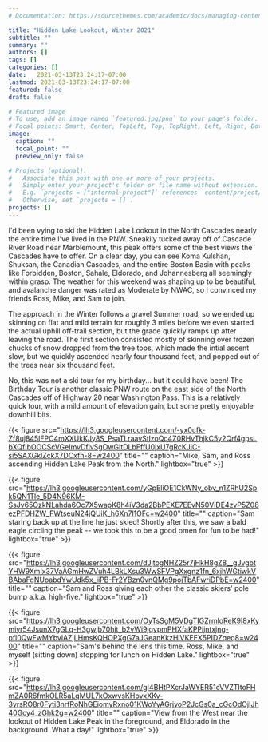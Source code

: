 ```yaml
---
# Documentation: https://sourcethemes.com/academic/docs/managing-content/

title: "Hidden Lake Lookout, Winter 2021"
subtitle: ""
summary: ""
authors: []
tags: []
categories: []
date:   2021-03-13T23:24:17-07:00
lastmod: 2021-03-13T23:24:17-07:00
featured: false
draft: false

# Featured image
# To use, add an image named `featured.jpg/png` to your page's folder.
# Focal points: Smart, Center, TopLeft, Top, TopRight, Left, Right, BottomLeft, Bottom, BottomRight.
image:
  caption: ""
  focal_point: ""
  preview_only: false

# Projects (optional).
#   Associate this post with one or more of your projects.
#   Simply enter your project's folder or file name without extension.
#   E.g. `projects = ["internal-project"]` references `content/project/deep-learning/index.md`.
#   Otherwise, set `projects = []`.
projects: []
---
```


I'd been vying to ski the Hidden Lake Lookout in the North Cascades nearly the entire time I've lived in the PNW.  Sneakily tucked away off of Cascade River Road near Marblemount, this peak offers some of the best views the Cascades have to offer.  On a clear day, you can see Koma Kulshan, Shuksan, the Canadian Cascades, and the entire Boston Basin with peaks like Forbidden, Boston, Sahale, Eldorado, and Johannesberg all seemingly within grasp.  The weather for this weekend was shaping up to be beautiful, and avalanche danger was rated as Moderate by NWAC, so I convinced my friends Ross, Mike, and Sam to join.  

The approach in the Winter follows a gravel Summer road, so we ended up skinning on flat and mild terrain for roughly 3 miles before we even started the actual uphill off-trail section, but the grade quickly ramps up after leaving the road.  The first section consisted mostly of skinning over frozen chucks of snow dropped from the tree tops, which made the intial ascent slow, but we quickly ascended nearly four thousand feet, and popped out of the trees near six thousand feet.

No, this was not a ski tour for my birthday... but it could have been!  The Birthday Tour is another classic PNW route on the east side of the North Cascades off of Highway 20 near Washington Pass.  This is a relatively quick tour, with a mild amount of elevation gain, but some pretty enjoyable downhill bits.

{{< figure src="https://lh3.googleusercontent.com/-yx0cfk-Zf8uj845lFPC4mXXUkKJy8S_PsaTLraavStlzoQc4Z0RHvThjkC5y2Qrf4gpsLbXQfIbOOCScVGeImvDflvSgOwGltDLbFffU0jxU7gRcKJiC-si5SAXGklZckX7DCxfh-8=w2400" title="" caption="Mike, Sam, and Ross ascending Hidden Lake Peak from the North." lightbox="true" >}}

{{< figure src="https://lh3.googleusercontent.com/yGpEliOE1CkWNy_obv_n1ZRhU2Spk5QN1Tle_5D4N96KM-SsJv65OzkNLahda6Oc7X5wapK8h4iV3da2BbPEXE7EEvN50ViDE4zvP5Z08ezPFDHZW_FWtseuN24jQUiK_h6Xn7l1OFc=w2400" title="" caption="Sam staring back up at the line he just skied!  Shortly after this, we saw a bald eagle circling the peak -- we took this to be a good omen for fun to be had!" lightbox="true" >}}


{{< figure src="https://lh3.googleusercontent.com/dJjtogNHZ25r7jHkH8gZ8__gJvgbtYHW9XmIx37VaAGmHwZVuh4LBkLXsu3WwSFVPgXxgnz1fn_6xjhWGtiwkVBAbaFgNUoabdYwUdk5x_iiPB-Fr2YBzn0vnQMg9pojTbAFwriDPbE=w2400" title="" caption="Sam and Ross giving each other the classic skiers' pole bump a.k.a. high-five." lightbox="true" >}}

{{< figure src="https://lh3.googleusercontent.com/OyTsSgM5VDgTIGZrmloReK9I8xKymiyr54JsunX7gGLq-H3gwjb70hjt_b2vWi9jqvpmPHXfaKPPijntxjng-pfl0QwFwMYbvlAZjLHmsKQHOPXgG7aJGeanKkzHiVKEFX5PIDZqeq8=w2400" title="" caption="Sam's behind the lens this time.  Ross, Mike, and myself (sitting down) stopping for lunch on Hidden Lake." lightbox="true" >}}


{{< figure src="https://lh3.googleusercontent.com/gI4BHtPXcrJaWYER51cVVZTltoFHmZA0R6fmkOLR5aLqMUL7kOxwvsKHbvxXKv-3vrsRO8r0Fyti3nrfRoNhGEiomyRxno01KWoYyAGrjvoP2JcGs0a_cGcOdOjIJh40Gcy4_zGhk2g=w2400" title="" caption="View from the West near the lookout of Hidden Lake Peak in the foreground, and Eldorado in the background.  What a day!" lightbox="true" >}}

